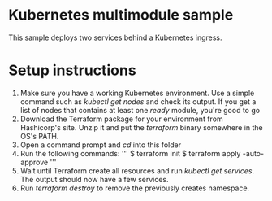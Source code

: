 # Kubernetes multimodule sample

This sample deploys two services behind a Kubernetes ingress.

# Setup instructions

1. Make sure you have a working Kubernetes environment. Use a simple command such as _kubectl get nodes_ and check its output.
   If you get a list of nodes that contains at least one _ready_ module, you're good to go
2. Download the Terraform package for your environment from Hashicorp's site. Unzip it and put the _terraform_ binary somewhere
   in the OS's PATH.
3. Open a command prompt and _cd_ into this folder
4. Run the following commands:
'''
  $ terraform init
  $ terraform apply -auto-approve
'''
5. Wait until Terraform create all resources and run _kubectl get services_. The output should now have a few services.
6. Run _terraform destroy_ to remove the previously creates namespace.


